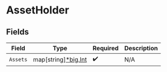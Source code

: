 # AssetHolder


## Fields

| Field                                                  | Type                                                   | Required                                               | Description                                            |
| ------------------------------------------------------ | ------------------------------------------------------ | ------------------------------------------------------ | ------------------------------------------------------ |
| `Assets`                                               | map[string][*big.Int](https://pkg.go.dev/math/big#Int) | :heavy_check_mark:                                     | N/A                                                    |